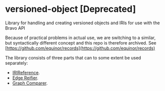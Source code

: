 # versioned-object [Deprecated]
Library for handling and creating versioned objects and IRIs for use with the Bravo API

Because of practical problems in actual use, we are switching to a similar, but syntactically different concept and this repo is therefore archived. 
See [https://github.com/equinor/records](https://github.com/equinor/records)

The library consists of three parts that can to some extent be used separately:

* [IRIReference](/VersionedObject/docs/irireference.md).
* [Edge Reifier](/VersionedObject/docs/edgereifier.md).
* [Graph Comparer](/VersionedObject/docs/graphcomparer.md).

